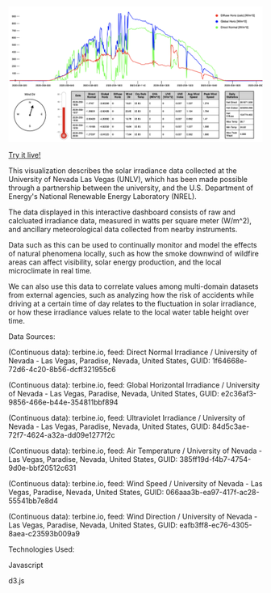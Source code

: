 ![](https://github.com/thenick775/terbine_visualizations/blob/master/nrel_unlv_visualization/graphics/demo.png)

[Try it live!](https://raw.githack.com/thenick775/terbine_visualizations/livepreview/nrel_unlv_visualization/src/nrel_unlv_vis/src/dashboard.html)

This visualization describes the solar irradiance data collected at the University of Nevada Las Vegas (UNLV), which has been made possible through a partnership between the university, and the U.S. Department of Energy's National Renewable Energy Laboratory (NREL).

The data displayed in this interactive dashboard consists of raw and calcluated irradiance data, measured in watts per square meter (W/m^2), and ancillary meteorological data collected from nearby instruments.

Data such as this can be used to continually monitor and model the effects of natural phenomena locally, such as how the smoke downwind of wildfire areas can affect visibility, solar energy production, and the local microclimate in real time. 

We can also use this data to correlate values among multi-domain datasets from external agencies, such as analyzing how the risk of accidents while driving at a certain time of day relates to the fluctuation in solar irradiance, or how these irradiance values relate to the local water table height over time.

Data Sources:

(Continuous data): terbine.io, feed: Direct Normal Irradiance / University of Nevada - Las Vegas, Paradise, Nevada, United States, GUID: 1f64668e-72d6-4c20-8b56-dcff321955c6

(Continuous data): terbine.io, feed: Global Horizontal Irradiance / University of Nevada - Las Vegas, Paradise, Nevada, United States, GUID: e2c36af3-9856-466e-b44e-354811bbf894

(Continuous data): terbine.io, feed: Ultraviolet Irradiance / University of Nevada - Las Vegas, Paradise, Nevada, United States, GUID: 84d5c3ae-72f7-4624-a32a-dd09e1277f2c

(Continuous data): terbine.io, feed: Air Temperature / University of Nevada - Las Vegas, Paradise, Nevada, United States, GUID: 385ff19d-f4b7-4754-9d0e-bbf20512c631

(Continuous data): terbine.io, feed: Wind Speed / University of Nevada - Las Vegas, Paradise, Nevada, United States, GUID: 066aaa3b-ea97-417f-ac28-55541bb7e8d4

(Continuous data): terbine.io, feed: Wind Direction / University of Nevada - Las Vegas, Paradise, Nevada, United States, GUID: eafb3ff8-ec76-4305-8aea-c23593b009a9

Technologies Used:

Javascript

d3.js
